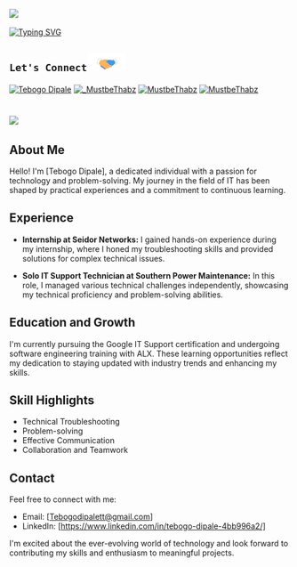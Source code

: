 <div align="left">

  ![](https://komarev.com/ghpvc/?username=MustbeThabz&style=plastic&color=red&label=PROFILE+VIEWS)

[![Typing SVG](https://readme-typing-svg.demolab.com?font=fira+code&duration=2000&pause=1500&color=15C50F&background=194C6900&width=440&height=55&lines=Hi+there!+Pleased+to+meet+you;I'm+Tebogo+Dipale%2C+a+dedicated+individual+with+a+passion+for+technology;My+journey+in+the+field+of+IT+has+been+shaped+by+practical+experiences;I'm+pursuing+continuous+learning+to+enhance+my+skills;Thanks+for+dropping+by)](https://git.io/typing-svg)

## <b>`Let's Connect`</b><img src="https://github.com/0xAbdulKhalid/0xAbdulKhalid/raw/main/assets/mdImages/handshake.gif" width ="70">
<p > 
<p align="left">
<a href="https://linkedin.com/in/tebogo-dipale-4bb996a2/" target="blank"><img align="center" src="https://raw.githubusercontent.com/rahuldkjain/github-profile-readme-generator/master/src/images/icons/Social/linked-in-alt.svg" alt="Tebogo Dipale" height="30" width="40" /></a>
<a href="https://instagram.com/_MustbeThabz" target="blank"><img align="center" src="https://raw.githubusercontent.com/rahuldkjain/github-profile-readme-generator/master/src/images/icons/Social/instagram.svg" alt="_MustbeThabz" height="30" width="40" /></a>
<a href="https://twitter.com/MustbeThabz" target="blank"><img align="center" src="https://raw.githubusercontent.com/rahuldkjain/github-profile-readme-generator/master/src/images/icons/Social/twitter.svg" alt="MustbeThabz" height="30" width="40" /></a>
<a href="https://youtube.com/MustbeThabz" target="blank"><img align="center" src="https://raw.githubusercontent.com/rahuldkjain/github-profile-readme-generator/master/src/images/icons/Social/youtube.svg" alt="MustbeThabz" height="30" width="40" /></a>
</p>

#
![](https://img.freepik.com/premium-photo/3d-guy-sitting-laptop-generative-ai_384720-2624.jpg?w=826)

## <b>About Me</b>
Hello! I'm [Tebogo Dipale], a dedicated individual with a passion for technology and problem-solving. My journey in the field of IT has been shaped by practical experiences and a commitment to continuous learning.

## Experience

- **Internship at Seidor Networks:** I gained hands-on experience during my internship, where I honed my troubleshooting skills and provided solutions for complex technical issues.

- **Solo IT Support Technician at Southern Power Maintenance:** In this role, I managed various technical challenges independently, showcasing my technical proficiency and problem-solving abilities.

## Education and Growth

I'm currently pursuing the Google IT Support certification and undergoing software engineering training with ALX. These learning opportunities reflect my dedication to staying updated with industry trends and enhancing my skills.

## Skill Highlights

- Technical Troubleshooting
- Problem-solving
- Effective Communication
- Collaboration and Teamwork

## Contact

Feel free to connect with me:
- Email: [Tebogodipalett@gmail.com]
- LinkedIn: [https://www.linkedin.com/in/tebogo-dipale-4bb996a2/]

I'm excited about the ever-evolving world of technology and look forward to contributing my skills and enthusiasm to meaningful projects.
